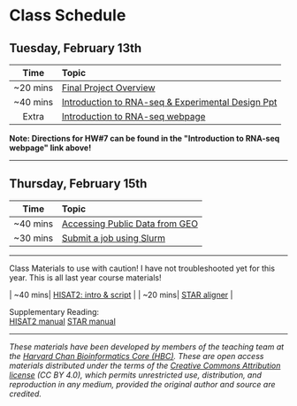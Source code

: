 # Class Schedule

## Tuesday, February 13th 

| Time |  Topic  |  
|:-----------:|:----------| 
| ~20 mins| [Final Project Overview](../lectures/Guidelines-for-Final-Project.pdf) | 
| ~40 mins | [Introduction to RNA-seq & Experimental Design Ppt](../lectures/Lecture1-MMG3320.pdf) |
| Extra | [Introduction to RNA-seq webpage](../lessons/01_intro-to-RNAseq) |

**Note: Directions for HW#7 can be found in the "Introduction to RNA-seq webpage" link above!**

***

## Thursday, February 15th 

| Time |  Topic  |  
|:-----------:|:----------| 
| ~40 mins| [Accessing Public Data from GEO](../lessons/02_accessing_public_experimental_data.md)| 
| ~30 mins| [Submit a job using Slurm](../lessons/02_job_submission_slurm.md)| 


***

Class Materials to use with caution! I have not troubleshooted yet for this year. This is all last year course materials! 

| ~40 mins| [HISAT2: intro & script](../lessons/05_Mapping_with_HISAT2.md) | 
| ~20 mins| [STAR aligner](../lessons/06_STAR_alignment.md) |

Supplementary Reading:  
[HISAT2 manual](http://daehwankimlab.github.io/hisat2/manual/)
[STAR manual](../materials/STARmanual.pdf)



***



*These materials have been developed by members of the teaching team at the [Harvard Chan Bioinformatics Core (HBC)](http://bioinformatics.sph.harvard.edu/). These are open access materials distributed under the terms of the [Creative Commons Attribution license](https://creativecommons.org/licenses/by/4.0/) (CC BY 4.0), which permits unrestricted use, distribution, and reproduction in any medium, provided the original author and source are credited.*
